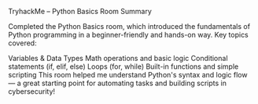 TryhackMe – Python Basics Room Summary

Completed the Python Basics room, which introduced the fundamentals of Python programming in a beginner-friendly and hands-on way. Key topics covered:

Variables & Data Types
Math operations and basic logic
Conditional statements (if, elif, else)
Loops (for, while)
Built-in functions and simple scripting
This room helped me understand Python's syntax and logic flow — a great starting point for automating tasks and building scripts in cybersecurity!

